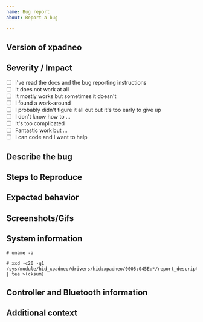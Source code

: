 ```yaml
---
name: Bug report
about: Report a bug

---
```


## Version of xpadneo
<!-- Please let us know the version number of xpadneo, either the one shown
     during install (preferred) or the one you downloaded (releases). -->

## Severity / Impact
<!-- Give us some impression of the importance of this bug report. -->

* [ ] I've read the docs and the bug reporting instructions
* [ ] It does not work at all
* [ ] It mostly works but sometimes it doesn't
* [ ] I found a work-around
* [ ] I probably didn't figure it all out but it's too early to give up
* [ ] I don't know how to ... <!-- describe below -->
* [ ] It's too complicated
* [ ] Fantastic work but ... <!-- describe below -->
* [ ] I can code and I want to help

## Describe the bug
<!-- A clear and concise description of what the bug is. -->

## Steps to Reproduce
<!-- Steps to reproduce the behavior: -->

## Expected behavior
<!-- A clear and concise description of what you expected to happen. -->

## Screenshots/Gifs
<!-- If applicable, add screenshots or animated gifs to help explain your problem. -->

## System information
<!-- Please add at least the following outputs: -->

<!-- Paste the output below the line prepended with # -->
```console
# uname -a

```

<!-- Paste the output below the line prepended with # -->
```console
# xxd -c20 -g1 /sys/module/hid_xpadneo/drivers/hid:xpadneo/0005:045E:*/report_descriptor | tee >(cksum)

```

## Controller and Bluetooth information
<!-- Also follow these steps to create addition information
     about your Bluetooth dongle and connection: -->

<!-- First, disconnect the controller. -->

<!-- Run `sudo btmon | tee xpadneo-btmon.txt` and connect the controller. -->

<!-- Run `dmesg | egrep -i 'hid|input|xpadneo' | tee xpadneo-dmesg.txt`. -->

<!-- Run `lsusb` and pick the device number of your dongle. -->

<!-- Run `lsusb -v -s## | tee xpadneo-lsusb.txt` where `##` is the device
     number picked in the previous step -->

<!-- Attach the resulting files, do not bundle the files into a single
     archive. If some files are too big, gzip them individually. Drag
     and drop the files below. -->


## Additional context
<!-- Add any other context about the problem here. -->
